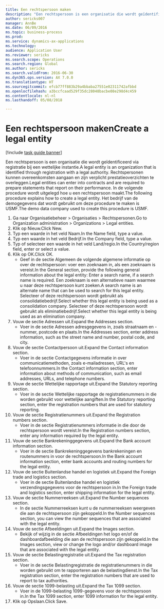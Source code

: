 ```yaml
--- 
title: Een rechtspersoon maken
description: "Een rechtspersoon is een organisatie die wordt geïdentificeerd via registratie bij een wettelijke instantie."
author: sericks007
manager: AnnBe
ms.date: 06/09/2016
ms.topic: business-process
ms.prod: 
ms.service: dynamics-ax-applications
ms.technology: 
audience: Application User
ms.reviewer: sericks
ms.search.scope: Operations
ms.search.region: Global
ms.author: sericks
ms.search.validFrom: 2016-06-30
ms.dyn365.ops.version: AX 7.0.0
ms.translationtype: HT
ms.sourcegitcommit: efcb77ff883b29a4bbaba27551e02311742afbbd
ms.openlocfilehash: a3bccfcaad529f35dc28048bacbe08e298d4c459
ms.contentlocale: nl-nl
ms.lasthandoff: 05/08/2018

---
```

# <a name="create-a-legal-entity"></a><span data-ttu-id="bd004-103">Een rechtspersoon maken</span><span class="sxs-lookup"><span data-stu-id="bd004-103">Create a legal entity</span></span>

[!include [task guide banner](../../includes/task-guide-banner.md)]

<span data-ttu-id="bd004-104">Een rechtspersoon is een organisatie die wordt geïdentificeerd via registratie bij een wettelijke instantie.</span><span class="sxs-lookup"><span data-stu-id="bd004-104">A legal entity is an organization that is identified through registration with a legal authority.</span></span> <span data-ttu-id="bd004-105">Rechtspersonen kunnen overeenkomsten aangaan en zijn verplicht prestatieoverzichten te overleggen.</span><span class="sxs-lookup"><span data-stu-id="bd004-105">Legal entities can enter into contracts and are required to prepare statements that report on their performance.</span></span> <span data-ttu-id="bd004-106">In de volgende procedure wordt uitgelegd hoe u een rechtspersoon maakt.</span><span class="sxs-lookup"><span data-stu-id="bd004-106">The following procedure explains how to create a legal entity.</span></span> <span data-ttu-id="bd004-107">Het bedrijf van de demogegevens dat wordt gebruikt om deze procedure te maken is USMF.</span><span class="sxs-lookup"><span data-stu-id="bd004-107">The demo data company used to create this procedure is USMF.</span></span>

1. <span data-ttu-id="bd004-108">Ga naar Organisatiebeheer > Organisaties > Rechtspersonen.</span><span class="sxs-lookup"><span data-stu-id="bd004-108">Go to Organization administration > Organizations > Legal entities.</span></span>
2. <span data-ttu-id="bd004-109">Klik op Nieuw.</span><span class="sxs-lookup"><span data-stu-id="bd004-109">Click New.</span></span>
3. <span data-ttu-id="bd004-110">Typ een waarde in het veld Naam.</span><span class="sxs-lookup"><span data-stu-id="bd004-110">In the Name field, type a value.</span></span>
4. <span data-ttu-id="bd004-111">Typ een waarde in het veld Bedrijf.</span><span class="sxs-lookup"><span data-stu-id="bd004-111">In the Company field, type a value.</span></span>
5. <span data-ttu-id="bd004-112">Typ of selecteer een waarde in het veld Land/regio.</span><span class="sxs-lookup"><span data-stu-id="bd004-112">In the Country/region field, enter or select a value.</span></span>
6. <span data-ttu-id="bd004-113">Klik op OK.</span><span class="sxs-lookup"><span data-stu-id="bd004-113">Click OK.</span></span>
    * <span data-ttu-id="bd004-114">Geef in de sectie Algemeen de volgende algemene informatie op over de rechtspersoon: voer een zoeknaam in, als een zoeknaam is vereist.</span><span class="sxs-lookup"><span data-stu-id="bd004-114">In the General section, provide the following general information about the legal entity: Enter a search name, if a search name is required.</span></span> <span data-ttu-id="bd004-115">Een zoeknaam is een alternatieve naam waarmee u naar deze rechtspersoon kunt zoeken.</span><span class="sxs-lookup"><span data-stu-id="bd004-115">A search name is an alternate name that can be used to search for this legal entity.</span></span> <span data-ttu-id="bd004-116">Selecteer of deze rechtspersoon wordt gebruikt als consolidatiebedrijf.</span><span class="sxs-lookup"><span data-stu-id="bd004-116">Select whether this legal entity is being used as a consolidation company.</span></span> <span data-ttu-id="bd004-117">Selecteer of deze rechtspersoon wordt gebruikt als eliminatiebedrijf.</span><span class="sxs-lookup"><span data-stu-id="bd004-117">Select whether this legal entity is being used as an elimination company.</span></span>  
7. <span data-ttu-id="bd004-118">Vouw de sectie Adressen uit.</span><span class="sxs-lookup"><span data-stu-id="bd004-118">Expand the Addresses section.</span></span>
    * <span data-ttu-id="bd004-119">Voer in de sectie Adressen adresgegevens in, zoals straatnaam en -nummer, postcode en plaats.</span><span class="sxs-lookup"><span data-stu-id="bd004-119">In the Addresses section, enter address information, such as the street name and number, postal code, and city.</span></span>  
8. <span data-ttu-id="bd004-120">Vouw de sectie Contactpersoon uit.</span><span class="sxs-lookup"><span data-stu-id="bd004-120">Expand the Contact information section.</span></span>
    * <span data-ttu-id="bd004-121">Voer in de sectie Contactgegevens informatie in over communicatiemethoden, zoals e-mailadressen, URL's en telefoonnummers.</span><span class="sxs-lookup"><span data-stu-id="bd004-121">In the Contact information section, enter information about methods of communication, such as email addresses, URLs, and telephone numbers.</span></span>  
9. <span data-ttu-id="bd004-122">Vouw de sectie Wettelijke rapportage uit.</span><span class="sxs-lookup"><span data-stu-id="bd004-122">Expand the Statutory reporting section.</span></span>
    * <span data-ttu-id="bd004-123">Voer in de sectie Wettelijke rapportage de registratienummers in die worden gebruikt voor wettelijke aangiften.</span><span class="sxs-lookup"><span data-stu-id="bd004-123">In the Statutory reporting section, enter the registration numbers that are used for statutory reporting.</span></span>  
10. <span data-ttu-id="bd004-124">Vouw de sectie Registratienummers uit.</span><span class="sxs-lookup"><span data-stu-id="bd004-124">Expand the Registration numbers section.</span></span>
    * <span data-ttu-id="bd004-125">Voer in de sectie Registratienummers informatie in die door de rechtspersoon wordt vereist.</span><span class="sxs-lookup"><span data-stu-id="bd004-125">In the Registration numbers section, enter any information required by the legal entity.</span></span>  
11. <span data-ttu-id="bd004-126">Vouw de sectie Bankrekeninggegevens uit.</span><span class="sxs-lookup"><span data-stu-id="bd004-126">Expand the Bank account information section.</span></span>
    * <span data-ttu-id="bd004-127">Voer in de sectie Bankrekeninggegevens bankrekeningen en routenummers in voor de rechtspersoon.</span><span class="sxs-lookup"><span data-stu-id="bd004-127">In the Bank account information section, enter bank accounts and routing numbers for the legal entity.</span></span>  
12. <span data-ttu-id="bd004-128">Vouw de sectie Buitenlandse handel en logistiek uit.</span><span class="sxs-lookup"><span data-stu-id="bd004-128">Expand the Foreign trade and logistics section.</span></span>
    * <span data-ttu-id="bd004-129">Voer in de sectie Buitenlandse handel en logistiek verzendingsgegevens voor de rechtspersoon in.</span><span class="sxs-lookup"><span data-stu-id="bd004-129">In the Foreign trade and logistics section, enter shipping information for the legal entity.</span></span>  
13. <span data-ttu-id="bd004-130">Vouw de sectie Nummerreeksen uit.</span><span class="sxs-lookup"><span data-stu-id="bd004-130">Expand the Number sequences section.</span></span>
    * <span data-ttu-id="bd004-131">In de sectie Nummerreeksen kunt u de nummerreeksen weergeven die aan de rechtspersoon zijn gekoppeld.</span><span class="sxs-lookup"><span data-stu-id="bd004-131">In the Number sequences section, you can view the number sequences that are associated with the legal entity.</span></span>  
14. <span data-ttu-id="bd004-132">Vouw de sectie Afbeeldingen uit.</span><span class="sxs-lookup"><span data-stu-id="bd004-132">Expand the Images section.</span></span>
    * <span data-ttu-id="bd004-133">Bekijk of wijzig in de sectie Afbeeldingen het logo en/of de dashboardafbeelding die aan de rechtspersoon zijn gekoppeld.</span><span class="sxs-lookup"><span data-stu-id="bd004-133">In the Images section, view or change the logo and/or dashboard image that are associated with the legal entity.</span></span>  
15. <span data-ttu-id="bd004-134">Vouw de sectie Belastingregistratie uit.</span><span class="sxs-lookup"><span data-stu-id="bd004-134">Expand the Tax registration section.</span></span>
    * <span data-ttu-id="bd004-135">Voer in de sectie Belastingregistratie de registratienummers in die worden gebruikt om te rapporteren aan de belastingdienst.</span><span class="sxs-lookup"><span data-stu-id="bd004-135">In the Tax registration section, enter the registration numbers that are used to report to tax authorities.</span></span>  
16. <span data-ttu-id="bd004-136">Vouw de sectie 1099-belasting uit.</span><span class="sxs-lookup"><span data-stu-id="bd004-136">Expand the Tax 1099 section.</span></span>
    * <span data-ttu-id="bd004-137">Voer in de 1099-belasting 1099-gegevens voor de rechtspersoon in.</span><span class="sxs-lookup"><span data-stu-id="bd004-137">In the Tax 1099 section, enter 1099 information for the legal entity.</span></span>  
17. <span data-ttu-id="bd004-138">Klik op Opslaan.</span><span class="sxs-lookup"><span data-stu-id="bd004-138">Click Save.</span></span>


